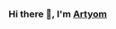 ### Hi there 👋, I'm [Artyom](https://vk.com/qiipukojluctq)

<!--
**BatinAA/BatinAA** is a ✨ _special_ ✨ repository because its `README.md` (this file) appears on your GitHub profile.

- 🔭 I’m currently working on PLIS and MPUs applications...
- 🌱 I’m currently learning ...
- 👯 I’m looking to collaborate on ...
- 🤔 I’m looking for help with ...
- 💬 Ask me about ...
- 📫 How to reach me: ...
- 😄 Pronouns: ...
- ⚡ Fun fact: ...
-->

